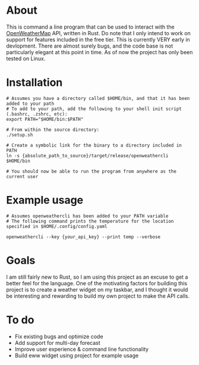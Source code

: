 # About

This is command a line program that can be used to interact with the [OpenWeatherMap](https://openweathermap.org/) API, written in Rust. Do note that I only intend to work on support for features included in the free tier. This is currently VERY early in devlopment. There are almost surely bugs, and the code base is not particularly elegant at this point in time. As of now the project has only been tested on Linux.

# Installation

```
# Assumes you have a directory called $HOME/bin, and that it has been added to your path
# To add to your path, add the following to your shell init script (.bashrc, .zshrc, etc):
export PATH="$HOME/bin:$PATH"

# From within the source directory:
./setup.sh

# Create a symbolic link for the binary to a directory included in PATH
ln -s {absolute_path_to_source}/target/release/openweathercli $HOME/bin

# You should now be able to run the program from anywhere as the current user
```

# Example usage

```
# Assumes openweathercli has been added to your PATH variable
# The following command prints the temperature for the location specified in $HOME/.config/config.yaml

openweathercli --key {your_api_key} --print temp --verbose
```

# Goals

I am still fairly new to Rust, so I am using this project as an excuse to get a better feel for the language. One of the motivating factors for building this project is to create a weather widget on my taskbar, and I thought it would be interesting and rewarding to build my own project to make the API calls.

# To do

- Fix existing bugs and optimize code
- Add support for multi-day forecast
- Improve user experience & command line functionality
- Build eww widget using project for example usage
